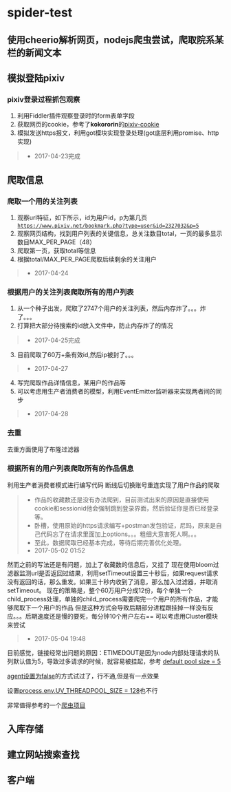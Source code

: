 # spider-test

## 使用cheerio解析网页，nodejs爬虫尝试，爬取院系某栏的新闻文本

## 模拟登陆pixiv
### pixiv登录过程抓包观察
1. 利用Fiddler插件观察登录时的form表单字段
2. 获取网页的cookie，参考了**kokororin**的[pixiv-cookie](https://github.com/kokororin/pixiv-cookie)
3. 模拟发送https报文，利用got模块实现登录处理(got底层利用promise、http实现)

> * 2017-04-23完成

## 爬取信息
### 爬取一个用的关注列表
1. 观察url特征，如下所示，id为用户id，p为第几页<code>https://www.pixiv.net/bookmark.php?type=user&id=2327032&p=5</code>
2. 观察网页结构，找到用户列表的关键信息，总关注数目total，一页的最多显示数目MAX_PER_PAGE（48）
3. 爬取第一页，获取total等信息
4. 根据total/MAX_PER_PAGE爬取后续剩余的关注用户

> * 2017-04-24

### 根据用户的关注列表爬取所有的用户列表
1. 从一个种子出发，爬取了2747个用户的关注列表，然后内存炸了。。。炸了。。。
2. 打算把大部分待搜索的id放入文件中，防止内存炸了的情况

> * 2017-04-25完成

3. 目前爬取了60万+条有效id,然后ip被封了。。。

> * 2017-04-27

4. 写完爬取作品详情信息，某用户的作品等
5. 可以考虑用生产者消费者的模型，利用EventEmitter监听器来实现两者间的同步

> * 2017-04-28

### 去重
去重方面使用了布隆过滤器

### 根据所有的用户列表爬取所有的作品信息
利用生产者消费者模式进行编写代码
断线后切换账号重连实现了用户作品的爬取

> * 作品的收藏数还是没有办法爬到，目前测试出来的原因是直接使用cookie和sessionid他会强制跳到登录界面，然后验证你是否已经登录等。
> * 卧槽，使用原始的https请求编写+postman发包验证，尼玛，原来是自己代码忘了在请求里面加上options。。。粗细大意害死人啊。。。
> * 至此，数据爬取已经基本完成，等待后期完善优化处理。
> * 2017-05-02 01:52

然而之前的写法还是有问题，加上了收藏数的信息后，又挂了
现在使用bloom过滤器监测url是否返回过结果，利用setTimeout设置三十秒后，如果request请求没有返回的话，那么重发。如果三十秒内收到了消息，那么加入过滤器，并取消setTimeout。
现在的策略是，整个60万用户分成12份，每个单独一个child_process处理，单独的child_process需要爬完一个用户的所有作品，才能够爬取下一个用户的作品
但是这种方式会导致后期部分进程跟挂掉一样没有反应。。。后期速度还是慢的要死，每分钟10个用户左右==
可以考虑用Cluster模块来尝试
> * 2017-05-04 19:48

目前感觉，链接经常出问题的原因：ETIMEDOUT是因为node内部处理请求的队列默认值为5，导致过多请求的时候，就容易被挂起，参考
[default pool size = 5](http://stackoverflow.com/questions/8515706/node-js-0-4-10-http-get-request-etimedout-connection-timed-out-frequentl)

[agent设置为false](https://nodejs.org/docs/latest/api/http.html#http_http_get_options_callback)的方式试过了，行不通,但是有一点效果

设置[process.env.UV_THREADPOOL_SIZE = 128](http://stackoverflow.com/questions/24320578/node-js-get-request-etimedout-esockettimedout)也不行

非常值得参考的一个[爬虫项目](https://github.com/bda-research/node-crawler/blob/master/lib/crawler.js)

## 入库存储

## 建立网站搜索查找

## 客户端
